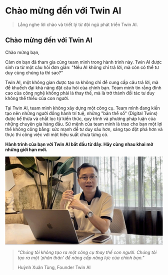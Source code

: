 # Chào mừng đến với Twin AI

> Lắng nghe lời chào và triết lý từ đội ngũ phát triển Twin AI.

## Chào mừng đến với Twin AI

Chào mừng bạn,

Cảm ơn bạn đã tham gia cùng team mình trong hành trình này. Twin AI được sinh ra từ một câu hỏi đơn giản: "Nếu AI không chỉ trả lời, mà còn có thể tư duy cùng chúng ta thì sao?"

Twin AI, một không gian được tạo ra không chỉ để cung cấp câu trả lời, mà để khuếch đại khả năng đặt câu hỏi của chính bạn. Team mình tin rằng đỉnh cao của công nghệ không phải là thay thế, mà là trở thành đối tác tư duy không thể thiếu của con người.

Tại Twin AI, team mình không xây dựng một công cụ. Team mình đang kiến tạo nên những người đồng hành trí tuệ, những "bản thể số" (Digital Twins) được kế thừa và chắt lọc từ kiến thức, quy trình và phương pháp luận của những chuyên gia hàng đầu. Sứ mệnh của team mình là trao cho bạn một lợi thế không công bằng: sức mạnh để tư duy sâu hơn, sáng tạo đột phá hơn và thực thi công việc với một hiệu suất chưa từng có.

**Hành trình của bạn với Twin AI bắt đầu từ đây. Hãy cùng nhau khai mở những giới hạn mới.**

![Twin AI Avatar](../assets/images/HXT_avt.jpg)

> *"Chúng tôi không tạo ra một công cụ thay thế con người. Chúng tôi tạo ra một 'phân thân' để nâng cấp năng lực của chính bạn."*
> 
> Huỳnh Xuân Tùng, Founder Twin AI
